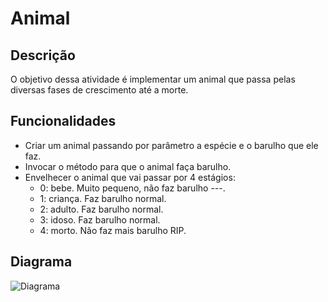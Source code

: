 # Animal

## Descrição
O objetivo dessa atividade é implementar um animal que passa pelas diversas fases de crescimento até a morte.

## Funcionalidades
- Criar um animal passando por parâmetro a espécie e o barulho que ele faz.
- Invocar o método para que o animal faça barulho.
- Envelhecer o animal que vai passar por 4 estágios:
   - 0: bebe. Muito pequeno, não faz barulho ---.
   - 1: criança. Faz barulho normal.
   - 2: adulto. Faz barulho normal.
   - 3: idoso. Faz barulho normal.
  -  4: morto. Não faz mais barulho RIP.

## Diagrama
![Diagrama](https://github.com/deboravians/exerciciosPOO/assets/107967364/83a2dafb-ec84-419d-a06e-d0e042ecb7c1)

